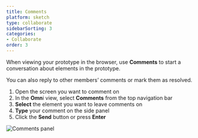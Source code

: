 ```yaml
---
title: Comments
platform: sketch
type: collaborate
sidebarSorting: 3
categories: 
- Collaborate
order: 3
---
```


When viewing your prototype in the browser, use **Comments** to start a conversation about elements in the prototype.

You can also reply to other members’ comments or mark them as resolved.

1.  Open the screen you want to comment on
2.  In the **Omn**i view, select **Comments** from the top navigation bar
3.  **Select** the element you want to leave comments on
4.  **Type** your comment on the side panel
5.  Click the **Send** button or press **Enter**

![Comments panel](https://s3.amazonaws.com/animaapp/docs/web-app/Anima%204%20-%20Comments.png)
